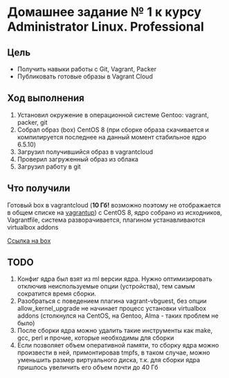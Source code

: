 # Домашнее задание № 1 к курсу Administrator Linux. Professional

## Цель
- Получить навыки работы с Git, Vagrant, Packer
- Публиковать готовые образы в Vagrant Cloud

## Ход выполнения

1. Установил окружение в операционной системе Gentoo: vagrant, packer, git
2. Собрал образ (box) CentOS 8 (при сборке образа скачивается и компилируется последнее на данный момент стабильное ядро 6.5.10)
3. Загрузил получившийся образ в vagrantcloud
4. Проверил загруженный образ из облака
5. Загрузил работу в git

## Что получили

Готовый box в vagrantcloud (**10 Гб!** возможно поэтому не отображается в общем списке на [vagrantup](https://app.vagrantup.com/boxes/search?utf8=%E2%9C%93&sort=created&provider=&q=centos8-kernel6)) с CentOS 8, ядро собрано из исходников, Vagrantfile, система разворачивается, плагином устанавливаются virtualbox addons

[Ссылка на box](https://app.vagrantup.com/kasperwps/boxes/centos8-kernel6)

## TODO

1. Конфиг ядра был взят из ml версии ядра. Нужно оптимизировать отключив неиспользуемые опции (устройства), тем самым сократится время сборки.
2. Разобраться с поведением плагина vagrant-vbguest, без опции allow_kernel_upgrade не начинает процесс установки virtualbox addons (столкнулся на CentOS, на Gentoo, Alma - таких проблем не было)
3. После сборки ядра можно удалить такие инструменты как make, gcc, perl и прочие, которые необходимы для сборки
4. Если позволяет объем оперативной памяти, то сборку ядра можно произвести в ней, примонтировав tmpfs, в таком случае, можно уменьшить размер виртуального диска, т.к. для сборки ядра пришлось увеличить его объем почти до 40 Гб